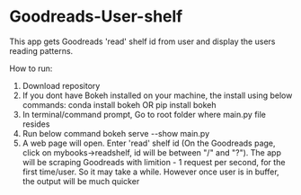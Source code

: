 # Goodreads-User-shelf

This app gets Goodreads 'read' shelf id from user and display the users reading patterns.

How to run:
1. Download repository
2. If you dont have Bokeh installed on your machine, the install using below commands:
      conda install bokeh 
              OR 
      pip install bokeh
3. In terminal/command prompt, Go to root folder where main.py file resides
4. Run below command
      bokeh serve --show main.py
5. A web page will open. Enter 'read' shelf id (On the Goodreads page, click on mybooks->readshelf, id will be between "/" and "?"). The app will be scraping Goodreads with limition - 1 request per second, for the first time/user. So it may take a while. However once user is in buffer, the output will be much quicker
